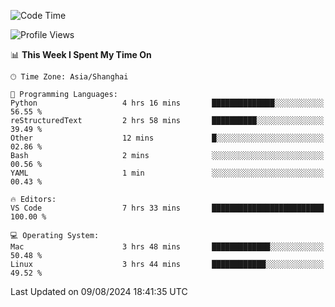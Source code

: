 <!--START_SECTION:waka-->
![Code Time](http://img.shields.io/badge/Code%20Time-469%20hrs%2020%20mins-blue)

![Profile Views](http://img.shields.io/badge/Profile%20Views-0-blue)

📊 **This Week I Spent My Time On** 

```text
🕑︎ Time Zone: Asia/Shanghai

💬 Programming Languages: 
Python                   4 hrs 16 mins       ██████████████░░░░░░░░░░░   56.55 % 
reStructuredText         2 hrs 58 mins       ██████████░░░░░░░░░░░░░░░   39.49 % 
Other                    12 mins             █░░░░░░░░░░░░░░░░░░░░░░░░   02.86 % 
Bash                     2 mins              ░░░░░░░░░░░░░░░░░░░░░░░░░   00.56 % 
YAML                     1 min               ░░░░░░░░░░░░░░░░░░░░░░░░░   00.43 % 

🔥 Editors: 
VS Code                  7 hrs 33 mins       █████████████████████████   100.00 % 

💻 Operating System: 
Mac                      3 hrs 48 mins       █████████████░░░░░░░░░░░░   50.48 % 
Linux                    3 hrs 44 mins       ████████████░░░░░░░░░░░░░   49.52 % 
```


 Last Updated on 09/08/2024 18:41:35 UTC
<!--END_SECTION:waka-->

